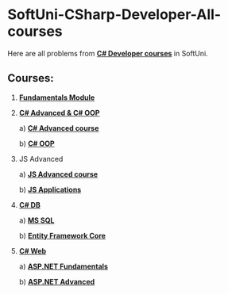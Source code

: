# SoftUni-CSharp-Developer-All-courses
Here are all problems from [**C# Developer courses**](https://softuni.bg/professions/csharp) in SoftUni.

## Courses:
1. [**Fundamentals Module**](https://github.com/polinadrumeva/SoftUni-CSharp-Developer-All-courses/tree/main/Fundamentals)
2. [**C# Advanced & C# OOP**](https://github.com/polinadrumeva/SoftUni-CSharp-Developer-All-courses/tree/main/C%23%20Advanced%20%26%20C%23%20OOP)

   a) [**C# Advanced course**](https://github.com/polinadrumeva/SoftUni-CSharp-Developer-All-courses/tree/main/C%23%20Advanced%20%26%20C%23%20OOP/C%23%20Advanced%20-%20course)
   
   b) [**C# OOP**](https://github.com/polinadrumeva/SoftUni-CSharp-Developer-All-courses/tree/main/C%23%20Advanced/C%23%20OOP)
3. JS Advanced
   
   a) [**JS Advanced course**](https://github.com/polinadrumeva/JS-Developer---All-courses---SoftUni/tree/main/JS%20Advanced)
   
   b) [**JS Applications**](https://github.com/polinadrumeva/JS-Developer---All-courses---SoftUni/tree/main/JS%20Applications)
   
4. [**C# DB**](https://github.com/polinadrumeva/SoftUni-CSharp-Developer-All-courses/tree/main/C%23%20DB)

   a) [**MS SQL**](https://github.com/polinadrumeva/SoftUni-CSharp-Developer-All-courses/tree/main/C%23%20DB/MS%20SQL)
   
   b) [**Entity Framework Core**](https://github.com/polinadrumeva/SoftUni-CSharp-Developer-All-courses/tree/main/C%23%20DB/Entity%20Framework%20Core)

5. [**C# Web**](https://github.com/polinadrumeva/SoftUni-CSharp-Developer-All-courses/tree/main/C%23%20Web)

   a) [**ASP.NET Fundamentals**](https://github.com/polinadrumeva/SoftUni-CSharp-Developer-All-courses/tree/main/C%23%20Web/ASP.NET%20Fundamentals)
   
   b) [**ASP.NET Advanced**](https://github.com/polinadrumeva/SoftUni-CSharp-Developer-All-courses/tree/main/C%23%20Web/ASP.NET%20Advanced)
